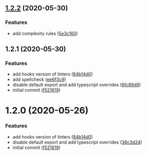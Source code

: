 ## [1.2.2](https://github.com/notum-cz/eslint-config-notum-react/compare/v1.2.1...v1.2.2) (2020-05-30)


### Features

* add complexity rules ([5e3c160](https://github.com/notum-cz/eslint-config-notum-react/commit/5e3c16005567b13b6b946d14a7ac7a37cefa76f9))



## 1.2.1 (2020-05-30)


### Features

* add hooks version of linters ([84b14d0](https://github.com/notum-cz/eslint-config-notum-react/commit/84b14d08ac4a30a7b292938b07df40cd22936311))
* add spellcheck ([ee6f3c9](https://github.com/notum-cz/eslint-config-notum-react/commit/ee6f3c99095e92c54d037d9255ee647b15fa402a))
* disable default export and add typescript overrides ([6fc89d9](https://github.com/notum-cz/eslint-config-notum-react/commit/6fc89d915ee03b00c90e6ed61b9b55a541477a17))
* initial commit ([f521619](https://github.com/notum-cz/eslint-config-notum-react/commit/f5216191d17b717bb9a3b2af5137670bcb8d6e3c))



# 1.2.0 (2020-05-26)


### Features

* add hooks version of linters ([84b14d0](https://github.com/notum-cz/eslint-config-notum-react/commit/84b14d08ac4a30a7b292938b07df40cd22936311))
* disable default export and add typescript overrides ([38c3d24](https://github.com/notum-cz/eslint-config-notum-react/commit/38c3d245d3ae830dbf988fd6d8187e72a060c132))
* initial commit ([f521619](https://github.com/notum-cz/eslint-config-notum-react/commit/f5216191d17b717bb9a3b2af5137670bcb8d6e3c))



